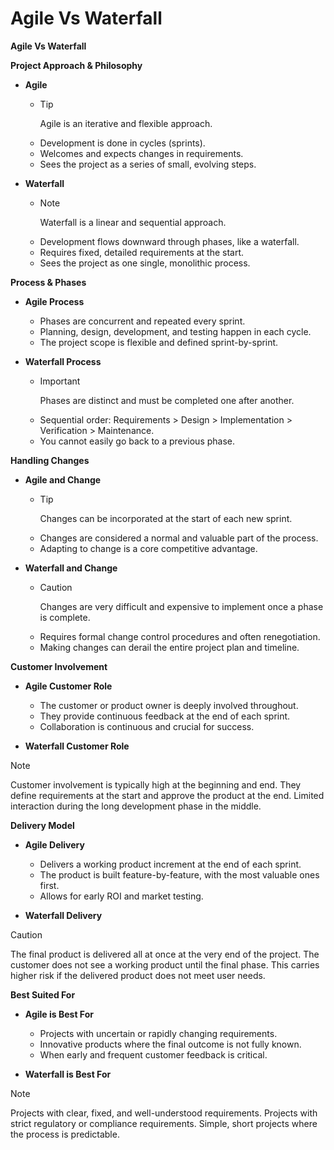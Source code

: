 # Agile Vs Waterfall

**Agile Vs Waterfall**

**Project Approach & Philosophy**

*   **Agile**
    *   > [!TIP]
        > Agile is an iterative and flexible approach.
    *   Development is done in cycles (sprints).
    *   Welcomes and expects changes in requirements.
    *   Sees the project as a series of small, evolving steps.

*   **Waterfall**
    *   > [!NOTE]
        > Waterfall is a linear and sequential approach.
    *   Development flows downward through phases, like a waterfall.
    *   Requires fixed, detailed requirements at the start.
    *   Sees the project as one single, monolithic process.

**Process & Phases**

*   **Agile Process**
    *   Phases are concurrent and repeated every sprint.
    *   Planning, design, development, and testing happen in each cycle.
    *   The project scope is flexible and defined sprint-by-sprint.

*   **Waterfall Process**
    *   > [!IMPORTANT]
        > Phases are distinct and must be completed one after another.
    *   Sequential order: Requirements > Design > Implementation > Verification > Maintenance.
    *   You cannot easily go back to a previous phase.

**Handling Changes**

*   **Agile and Change**
    *   > [!TIP]
        > Changes can be incorporated at the start of each new sprint.
    *   Changes are considered a normal and valuable part of the process.
    *   Adapting to change is a core competitive advantage.

*   **Waterfall and Change**
    *   > [!CAUTION]
        > Changes are very difficult and expensive to implement once a phase is complete.
    *   Requires formal change control procedures and often renegotiation.
    *   Making changes can derail the entire project plan and timeline.

**Customer Involvement**

*   **Agile Customer Role**
    *   The customer or product owner is deeply involved throughout.
    *   They provide continuous feedback at the end of each sprint.
    *   Collaboration is continuous and crucial for success.

*   **Waterfall Customer Role**
> [!NOTE]
> Customer involvement is typically high at the beginning and end.
> They define requirements at the start and approve the product at the end.
> Limited interaction during the long development phase in the middle.

**Delivery Model**

*   **Agile Delivery**
    *   Delivers a working product increment at the end of each sprint.
    *   The product is built feature-by-feature, with the most valuable ones first.
    *   Allows for early ROI and market testing.

*   **Waterfall Delivery**
> [!CAUTION]
> The final product is delivered all at once at the very end of the project.
> The customer does not see a working product until the final phase.
> This carries higher risk if the delivered product does not meet user needs.

**Best Suited For**

*   **Agile is Best For**
    *   Projects with uncertain or rapidly changing requirements.
    *   Innovative products where the final outcome is not fully known.
    *   When early and frequent customer feedback is critical.

*   **Waterfall is Best For**
  > [!NOTE]
  > Projects with clear, fixed, and well-understood requirements.
  > Projects with strict regulatory or compliance requirements.
  > Simple, short projects where the process is predictable.
